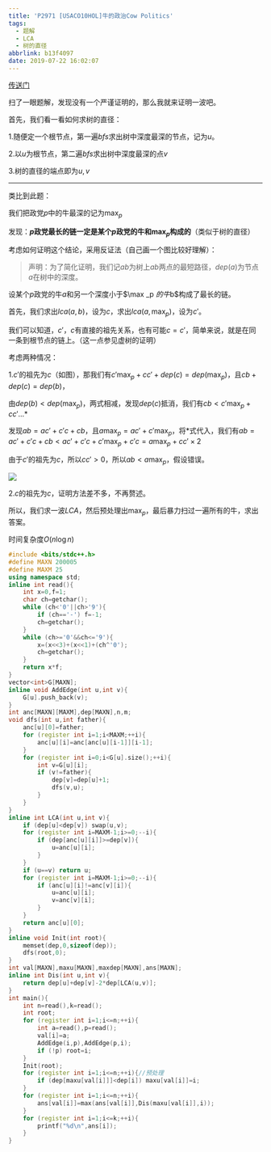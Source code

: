 ```yaml
---
title: 'P2971 [USACO10HOL]牛的政治Cow Politics'
tags:
  - 题解
  - LCA
  - 树的直径
abbrlink: b13f4097
date: 2019-07-22 16:02:07
---
```


[传送门](https://www.luogu.org/problemnew/show/P2971)

扫了一眼题解，发现没有一个严谨证明的，那么我就来证明一波吧。

首先，我们看一看如何求树的直径：

$1.$随便定一个根节点，第一遍$bfs$求出树中深度最深的节点，记为$u$。

$2 .$以$u$为根节点，第二遍$bfs$求出树中深度最深的点$v$

$3.$树的直径的端点即为$u,v$

------------------

类比到此题：

我们把政党$p$中的牛最深的记为$\max _p$

发现：**$p$政党最长的链一定是某个$p$政党的牛和$\max_p$构成的**（类似于树的直径）

考虑如何证明这个结论，采用反证法（自己画一个图比较好理解）：

>  声明：为了简化证明，我们记$ab$为树上$ab$两点的最短路径，$dep(a)$为节点$a$在树中的深度。

设某个$p$政党的牛$a$和另一个深度小于$\max _p $的牛$b$构成了最长的链。

首先，我们求出$lca (a,b)$，设为$c$，求出$lca(a,\max _p)$，设为$c'$。

我们可以知道，$c'$，$c$有直接的祖先关系，也有可能$c=c'$，简单来说，就是在同一条到根节点的链上。（这一点参见虚树的证明）

考虑两种情况：

$1.$$c'$的祖先为$c$（如图），那我们有$c'\max_ p+cc'+dep(c)=dep({\max_ p})$，且$cb+dep(c)=dep(b)$，

由$dep(b) < dep({\max_ p})$，两式相减，发现$dep(c)$抵消，我们有$cb<c' \max _p+cc'...*$

发现$ab=ac'+c'c+cb$，且$a\max_p=ac'+c'\max_p$，将$*$式代入，我们有$ab=ac'+c'c+cb<ac'+c'c+c'\max _p+c'c=a\max _p+cc' \times 2$

由于$c'$的祖先为$c$，所以$cc'>0$，所以$ab<a\max_p$，假设错误。

![](/images/123.png)

$2.$$c$的祖先为$c$，证明方法差不多，不再赘述。

所以，我们求一波$LCA$，然后预处理出$\max_p$，最后暴力扫过一遍所有的牛，求出答案。

时间复杂度$O(n\log n)$

```cpp
#include <bits/stdc++.h>
#define MAXN 200005
#define MAXM 25
using namespace std;
inline int read(){
    int x=0,f=1;
    char ch=getchar();
    while (ch<'0'||ch>'9'){
        if (ch=='-') f=-1;
        ch=getchar();
    }
    while (ch>='0'&&ch<='9'){
        x=(x<<3)+(x<<1)+(ch^'0');
        ch=getchar();
    }
    return x*f;
}
vector<int>G[MAXN];
inline void AddEdge(int u,int v){
    G[u].push_back(v);
}
int anc[MAXN][MAXM],dep[MAXN],n,m;
void dfs(int u,int father){
    anc[u][0]=father;
    for (register int i=1;i<MAXM;++i){
        anc[u][i]=anc[anc[u][i-1]][i-1];
    }
    for (register int i=0;i<G[u].size();++i){
        int v=G[u][i];
        if (v!=father){
            dep[v]=dep[u]+1;
            dfs(v,u);
        }
    }
}
inline int LCA(int u,int v){
    if (dep[u]<dep[v]) swap(u,v);
    for (register int i=MAXM-1;i>=0;--i){
        if (dep[anc[u][i]]>=dep[v]){
            u=anc[u][i];
        }
    }
    if (u==v) return u;
    for (register int i=MAXM-1;i>=0;--i){
        if (anc[u][i]!=anc[v][i]){
            u=anc[u][i];
            v=anc[v][i];
        }
    }
    return anc[u][0];
}
inline void Init(int root){
    memset(dep,0,sizeof(dep));
    dfs(root,0);
}
int val[MAXN],maxu[MAXN],maxdep[MAXN],ans[MAXN];
inline int Dis(int u,int v){
    return dep[u]+dep[v]-2*dep[LCA(u,v)];
}
int main(){
    int n=read(),k=read();
    int root;
    for (register int i=1;i<=n;++i){
        int a=read(),p=read();
        val[i]=a;
        AddEdge(i,p),AddEdge(p,i);
        if (!p) root=i;
    }
    Init(root);
    for (register int i=1;i<=n;++i){//预处理
        if (dep[maxu[val[i]]]<dep[i]) maxu[val[i]]=i;
    }
    for (register int i=1;i<=n;++i){
        ans[val[i]]=max(ans[val[i]],Dis(maxu[val[i]],i));
    }
    for (register int i=1;i<=k;++i){
        printf("%d\n",ans[i]);
    }
}
```

